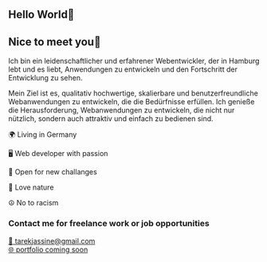 <!DOCTYPE html>
<html lang="en">
<head>
    <meta charset="UTF-8">
    <meta http-equiv="X-UA-Compatible" content="IE=edge">
    <meta name="viewport" content="width=device-width, initial-scale=1.0">
</head>
<body>
    <h2>Hello World🫡</h2>
    <h2>Nice to meet you🙂</h2>
        <p>Ich bin ein leidenschaftlicher und erfahrener Webentwickler, der in Hamburg lebt und es liebt, Anwendungen zu entwickeln und den Fortschritt der                 Entwicklung zu sehen.</p>
        <p>Mein Ziel ist es, qualitativ hochwertige, skalierbare und benutzerfreundliche Webanwendungen zu entwickeln, die die Bedürfnisse erfüllen. Ich genieße            die Herausforderung, Webanwendungen zu entwickeln, die nicht nur nützlich, sondern auch attraktiv und einfach zu bedienen sind.</p>    
        <p>🌍 Living in Germany</p>
        <p>🖥️ Web developer with passion</p>
        <p>🧠 Open for new challanges</p>
        <p>🌳 Love nature</p>
        <p>☮️ No to racism</p>
    <h3>Contact me for freelance work or job opportunities</h3>
        <a href="mailto:tarekjassine@gmail.com">📧 tarekjassine@gmail.com</a>  
        <br>
        <a href="">🌐 portfolio coming soon</a>
</body>
</html>
